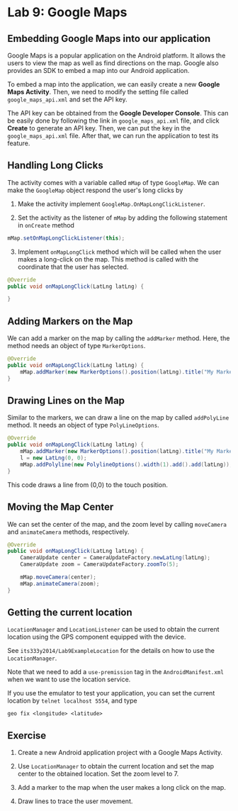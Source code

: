 # Lab 9: Google Maps

## Embedding Google Maps into our application

Google Maps is a popular application on the Android platform. It allows the
users to view the map as well as find directions on the map. Google also
provides an SDK to embed a map into our Android application.

To embed a map into the application, we can easily create a new **Google Maps
Activity**. Then, we need to modify the setting file called
`google_maps_api.xml` and set the API key.

The API key can be obtained from the **Google Developer Console**. This can be
easily done by following the link in `google_maps_api.xml` file, and click
**Create** to generate an API key. Then, we can put the key in the
`google_maps_api.xml` file. After that, we can run the application to test its
feature.

## Handling Long Clicks

The activity comes with a variable called `mMap` of type `GoogleMap`. We can
make the `GoogleMap` object respond the user's long clicks by

1. Make the activity implement `GoogleMap.OnMapLongClickListener`.

2. Set the activity as the listener of `mMap` by adding the following statement
   in `onCreate` method

  ```java
  mMap.setOnMapLongClickListener(this);
  ```

3. Implement `onMapLongClick` method which will be called when the user makes a
   long-click on the map. This method is called with the coordinate that the
   user has selected.

  ```java
  @Override
  public void onMapLongClick(LatLng latLng) {

  }
  ```

## Adding Markers on the Map

We can add a marker on the map by calling the `addMarker` method. Here, the
method needs an object of type `MarkerOptions`. 

```java
@Override
public void onMapLongClick(LatLng latLng) {
    mMap.addMarker(new MarkerOptions().position(latLng).title("My Marker"));
}
```

## Drawing Lines on the Map

Similar to the markers, we can draw a line on the map by called `addPolyLine`
method. It needs an object of type `PolyLineOptions`.

```java
@Override
public void onMapLongClick(LatLng latLng) {
    mMap.addMarker(new MarkerOptions().position(latLng).title("My Marker"));
    l = new LatLng(0, 0);
    mMap.addPolyline(new PolylineOptions().width(1).add().add(latLng));
}
```

This code draws a line from (0,0) to the touch position.

## Moving the Map Center

We can set the center of the map, and the zoom level by calling `moveCamera`
and `animateCamera` methods, respectively.

```java
@Override
public void onMapLongClick(LatLng latLng) {
    CameraUpdate center = CameraUpdateFactory.newLatLng(latLng);
    CameraUpdate zoom = CameraUpdateFactory.zoomTo(5);

    mMap.moveCamera(center);
    mMap.animateCamera(zoom);
}
```

## Getting the current location

`LocationManager` and `LocationListener` can be used to obtain the current location
using the GPS component equipped with the device. 

See `its333y2014/Lab9ExampleLocation` for the details on how to use the
`LocationManager`.

Note that we need to add a `use-premission` tag in the `AndroidManifest.xml`
when we want to use the location service.

If you use the emulator to test your application, you can set the current
location by `telnet localhost 5554`, and type

```
geo fix <longitude> <latitude>
```

## Exercise

1. Create a new Android application project with a Google Maps Activity.

2. Use `LocationManager` to obtain the current location and set the map center
   to the obtained location. Set the zoom level to 7.

3. Add a marker to the map when the user makes a long click on the map.

4. Draw lines to trace the user movement.
